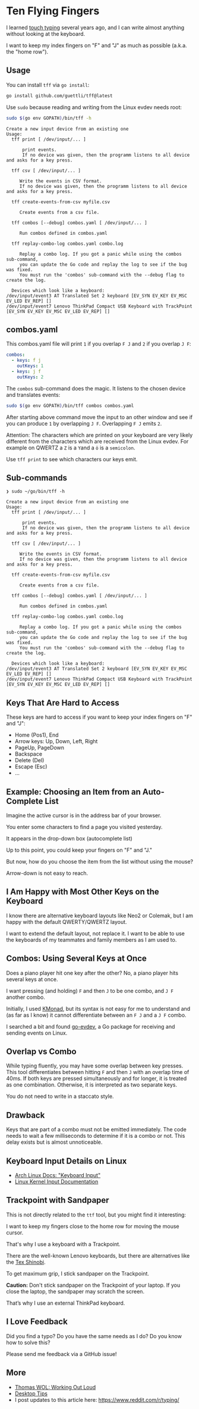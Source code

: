 # Ten Flying Fingers

I learned [touch typing](https://en.wikipedia.org/wiki/Touch_typing) several years ago, and I can
write almost anything without looking at the keyboard.

I want to keep my index fingers on "F" and "J" as much as possible (a.k.a. the "home row").

## Usage

You can install `tff` via `go install`:

```sh
go install github.com/guettli/tff@latest
```

Use `sudo` because reading and writing from the Linux evdev needs root:

```sh
sudo $(go env GOPATH)/bin/tff -h
```

```text
Create a new input device from an existing one
Usage:
  tff print [ /dev/input/... ]

      print events.
      If no device was given, then the programm listens to all device and asks for a key press.

  tff csv [ /dev/input/... ]

     Write the events in CSV format.
     If no device was given, then the programm listens to all device and asks for a key press.

  tff create-events-from-csv myfile.csv

     Create events from a csv file.

  tff combos [--debug] combos.yaml [ /dev/input/... ]

     Run combos defined in combos.yaml

  tff replay-combo-log combos.yaml combo.log

     Replay a combo log. If you got a panic while using the combos sub-command,
     you can update the Go code and replay the log to see if the bug was fixed.
     You must run the 'combos' sub-command with the --debug flag to create the log.

  Devices which look like a keyboard:
/dev/input/event3 AT Translated Set 2 keyboard [EV_SYN EV_KEY EV_MSC EV_LED EV_REP] []
/dev/input/event7 Lenovo ThinkPad Compact USB Keyboard with TrackPoint [EV_SYN EV_KEY EV_MSC EV_LED EV_REP] []
```

## combos.yaml

This combos.yaml file will print `1` if you overlap `F J` and `2` if you overlap `J F`:

```yaml
combos:
  - keys: f j
    outKeys: 1
  - keys: j f
    outKeys: 2
```

The `combos` sub-command does the magic. It listens to the chosen device and translates events:

```sh
sudo $(go env GOPATH)/bin/tff combos combos.yaml
```

After starting above command move the input to an other window and see if you can produce `1` by
overlapping `J F`. Overlapping `F J` emits `2`.

Attention: The characters which are printed on your keyboard are very likely different from the
characters which are received from the Linux evdev. For example on QWERTZ a `Z` is a `Y`and a `ö` is
a `semicolon`.

Use `tff print` to see which characters our keys emit.

## Sub-commands

```text
❯ sudo ~/go/bin/tff -h

Create a new input device from an existing one
Usage:
  tff print [ /dev/input/... ]

      print events.
      If no device was given, then the programm listens to all device and asks for a key press.

  tff csv [ /dev/input/... ]

     Write the events in CSV format.
     If no device was given, then the programm listens to all device and asks for a key press.

  tff create-events-from-csv myfile.csv

     Create events from a csv file.

  tff combos [--debug] combos.yaml [ /dev/input/... ]

     Run combos defined in combos.yaml

  tff replay-combo-log combos.yaml combo.log

     Replay a combo log. If you got a panic while using the combos sub-command,
     you can update the Go code and replay the log to see if the bug was fixed.
     You must run the 'combos' sub-command with the --debug flag to create the log.

  Devices which look like a keyboard:
/dev/input/event3 AT Translated Set 2 keyboard [EV_SYN EV_KEY EV_MSC EV_LED EV_REP] []
/dev/input/event7 Lenovo ThinkPad Compact USB Keyboard with TrackPoint [EV_SYN EV_KEY EV_MSC EV_LED EV_REP] []
```

## Keys That Are Hard to Access

These keys are hard to access if you want to keep your index fingers on "F" and "J":

- Home (Pos1), End
- Arrow keys: Up, Down, Left, Right
- PageUp, PageDown
- Backspace
- Delete (Del)
- Escape (Esc)
- ...

## Example: Choosing an Item from an Auto-Complete List

Imagine the active cursor is in the address bar of your browser.

You enter some characters to find a page you visited yesterday.

It appears in the drop-down box (autocomplete list)

Up to this point, you could keep your fingers on "F" and "J."

But now, how do you choose the item from the list without using the mouse?

Arrow-down is not easy to reach.

## I Am Happy with Most Other Keys on the Keyboard

I know there are alternative keyboard layouts like Neo2 or Colemak, but I am happy with the default
QWERTY/QWERTZ layout.

I want to extend the default layout, not replace it. I want to be able to use the keyboards of my
teammates and family members as I am used to.

## Combos: Using Several Keys at Once

Does a piano player hit one key after the other? No, a piano player hits several keys at once.

I want pressing (and holding) `F` and then `J` to be one combo, and `J F` another combo.

Initially, I used [KMonad](https://github.com/kmonad/kmonad), but its syntax is not easy for me to
understand and (as far as I know) it cannot differentiate between an `F J` and a `J F` combo.

I searched a bit and found [go-evdev](https://github.com/holoplot/go-evdev), a Go package for
receiving and sending events on Linux.

## Overlap vs Combo

While typing fluently, you may have some overlap between key presses. This tool differentiates
between hitting `F` and then `J` with an overlap time of 40ms. If both keys are pressed
simultaneously and for longer, it is treated as one combination. Otherwise, it is interpreted as two
separate keys.

You do not need to write in a staccato style.

## Drawback

Keys that are part of a combo must not be emitted immediately. The code needs to wait a few
milliseconds to determine if it is a combo or not. This delay exists but is almost unnoticeable.

## Keyboard Input Details on Linux

- [Arch Linux Docs: "Keyboard Input"](https://wiki.archlinux.org/title/Keyboard_input)
- [Linux Kernel Input Documentation](https://docs.kernel.org/input/index.html)

## Trackpoint with Sandpaper

This is not directly related to the `ttf` tool, but you might find it interesting:

I want to keep my fingers close to the home row for moving the mouse cursor.

That's why I use a keyboard with a Trackpoint.

There are the well-known Lenovo keyboards, but there are alternatives like the [Tex
Shinobi](https://tex.com.tw/products/shinobi).

To get maximum grip, I stick sandpaper on the Trackpoint.

**Caution:** Don't stick sandpaper on the Trackpoint of your laptop. If you close the laptop, the
sandpaper may scratch the screen.

That’s why I use an external ThinkPad keyboard.

## I Love Feedback

Did you find a typo? Do you have the same needs as I do? Do you know how to solve this?

Please send me feedback via a GitHub issue!

## More

- [Thomas WOL: Working Out Loud](https://github.com/guettli/wol)
- [Desktop Tips](https://github.com/guettli/desktop-tips-and-tricks)
- I post updates to this article here: <https://www.reddit.com/r/typing/>

